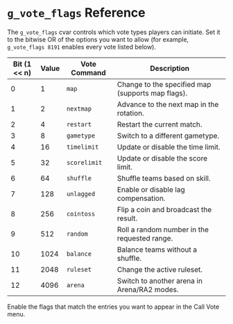 # `g_vote_flags` Reference

The `g_vote_flags` cvar controls which vote types players can initiate. Set it to
the bitwise OR of the options you want to allow (for example, `g_vote_flags 8191`
enables every vote listed below).

| Bit (1 << n) | Value | Vote Command | Description |
|--------------|-------|--------------|-------------|
| 0            | 1     | `map`        | Change to the specified map (supports map flags). |
| 1            | 2     | `nextmap`    | Advance to the next map in the rotation. |
| 2            | 4     | `restart`    | Restart the current match. |
| 3            | 8     | `gametype`   | Switch to a different gametype. |
| 4            | 16    | `timelimit`  | Update or disable the time limit. |
| 5            | 32    | `scorelimit` | Update or disable the score limit. |
| 6            | 64    | `shuffle`    | Shuffle teams based on skill. |
| 7            | 128   | `unlagged`   | Enable or disable lag compensation. |
| 8            | 256   | `cointoss`   | Flip a coin and broadcast the result. |
| 9            | 512   | `random`     | Roll a random number in the requested range. |
| 10           | 1024  | `balance`    | Balance teams without a shuffle. |
| 11           | 2048  | `ruleset`    | Change the active ruleset. |
| 12           | 4096  | `arena`      | Switch to another arena in Arena/RA2 modes. |

Enable the flags that match the entries you want to appear in the Call Vote menu.
